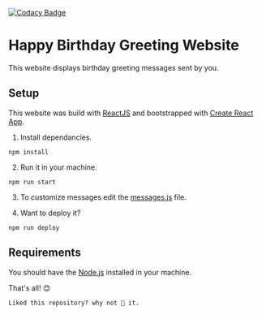 [![Codacy Badge](https://app.codacy.com/project/badge/Grade/e21f4875de66452493a9fa3c5e41b8b0)](https://www.codacy.com/manual/th3c0d3br34ker/hbd?utm_source=github.com&utm_medium=referral&utm_content=th3c0d3br34ker/hbd&utm_campaign=Badge_Grade)

# Happy Birthday Greeting Website

This website displays birthday greeting messages sent by you.

## Setup

This website was build with [ReactJS](https://reactjs.org/) and bootstrapped with [Create React App](https://github.com/facebook/create-react-app).

1.  Install dependancies.

```shell
npm install
```

2.  Run it in your machine.

```shell
npm run start
```

3.  To customize messages edit the [messages.js](./src/messages.js) file.

4.  Want to deploy it?

```shell
npm run deploy
```

## Requirements

You should have the [Node.js](https://nodejs.org/) installed in your machine.

That's all! 😊

```
Liked this repository? why not 🌟 it.
```
